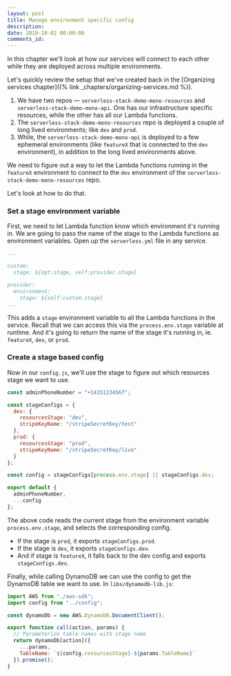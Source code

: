 ```yaml
---
layout: post
title: Manage environment specific config
description: 
date: 2019-10-02 00:00:00
comments_id: 
---
```


In this chapter we'll look at how our services will connect to each other while they are deployed across multiple environments.

Let's quickly review the setup that we've created back in the [Organizing services chapter]({% link _chapters/organizing-services.md %}).

1. We have two repos — `serverless-stack-demo-mono-resources` and `serverless-stack-demo-mono-api`. One has our infrastructure specific resources, while the other has all our Lambda functions.
2. The `serverless-stack-demo-mono-resources` repo is deployed a couple of long lived environments; like `dev` and `prod`.
3. While, the `serverless-stack-demo-mono-api` is deployed to a few ephemeral environments (like `featureX` that is connected to the `dev` environment), in addition to the long lived environments above.

We need to figure out a way to let the Lambda functions running in the `featureX` environment to connect to the `dev` environment of the `serverless-stack-demo-mono-resources` repo.

Let's look at how to do that.

### Set a stage environment variable

First, we need to let Lambda function know which environment it's running in. We are going to pass the name of the stage to the Lambda functions as environment variables. Open up the `serverless.yml` file in any service.

``` yml
...

custom:
  stage: ${opt:stage, self:provider.stage}

provider:
  environment:
    stage: ${self:custom.stage}
...
```

This adds a `stage` environment variable to all the Lambda functions in the service. Recall that we can access this via the `process.env.stage` variable at runtime. And it's going to return the name of the stage it's running in, ie. `featureX`, `dev`, or `prod`.

### Create a stage based config

Now in our `config.js`, we'll use the stage to figure out which resources stage we want to use.

``` js
const adminPhoneNumber = "+14151234567";

const stageConfigs = {
  dev: {
    resourcesStage: "dev",
    stripeKeyName: "/stripeSecretKey/test"
  },
  prod: {
    resourcesStage: "prod",
    stripeKeyName: "/stripeSecretKey/live"
  }
};

const config = stageConfigs[process.env.stage] || stageConfigs.dev;

export default {
  adminPhoneNumber,
  ...config
};
```

The above code reads the current stage from the environment variable `process.env.stage`, and selects the corresponding config.

- If the stage is `prod`, it exports `stageConfigs.prod`.
- If the stage is `dev`, it exports `stageConfigs.dev`.
- And if stage is `featureX`, it falls back to the dev config and exports `stageConfigs.dev`.

Finally, while calling DynamoDB we can use the config to get the DynamoDB table we want to use. In `libs/dynamodb-lib.js`:

``` js
import AWS from "./aws-sdk";
import config from "../config";

const dynamoDb = new AWS.DynamoDB.DocumentClient();

export function call(action, params) {
  // Parameterize table names with stage name
  return dynamoDb[action]({
    ...params,
    TableName: `${config.resourcesStage}-${params.TableName}`
  }).promise();
}
```
